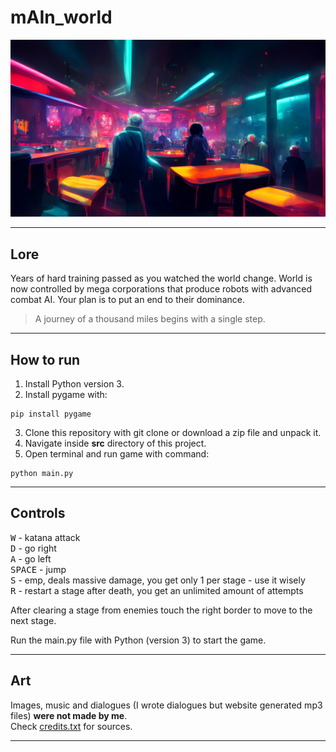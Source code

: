 # mAIn_world

<img src="./src/assets/images/stages/bar.png" alt="intro image" width="600"/>

---

## Lore

Years of hard training passed as you watched the world change. 
World is now controlled by mega corporations that produce robots with advanced combat AI.
Your plan is to put an end to their dominance.

> A journey of a thousand miles begins with a single step.

---

## How to run

1. Install Python version 3.
2. Install pygame with: 

```
pip install pygame
```

3. Clone this repository with git clone or download a zip file and unpack it.
4. Navigate inside **src** directory of this project.
5. Open terminal and run game with command:

```
python main.py
```

---

## Controls

<kbd>W</kbd> - katana attack <br />
<kbd>D</kbd> - go right <br />
<kbd>A</kbd> - go left <br />
<kbd>SPACE</kbd> - jump <br />
<kbd>S</kbd> - emp, deals massive damage, you get only 1 per stage - use it wisely <br />
<kbd>R</kbd> - restart a stage after death, you get an unlimited amount of attempts <br />

After clearing a stage from enemies touch the right border to move to the next stage. <br />

Run the main.py file with Python (version 3) to start the game.

---

## Art

Images, music and dialogues (I wrote dialogues but website generated mp3 files) **were not made by me**. <br />
Check [credits.txt](./credits.txt) for sources.

---